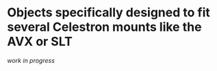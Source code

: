 # Objects specifically designed to fit several Celestron mounts like the AVX or SLT

_work in progress_